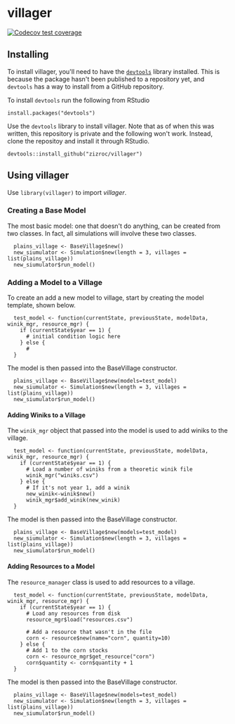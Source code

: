 # villager
  <!-- badges: start -->
  [![Codecov test coverage](https://codecov.io/gh/zizroc/villager/branch/master/graph/badge.svg)](https://codecov.io/gh/zizroc/villager?branch=master)
  <!-- badges: end -->

## Installing
To install villager, you'll need to have the [`devtools`](https://github.com/r-lib/devtools) library installed. This is because the package hasn't been published to a repository yet, and `devtools` has a way to install from a GitHub repository.

To install `devtools` run the following from RStudio
```
install.packages("devtools")
```

Use the `devtools` library to install villager. Note that as of when this was written, this repository is private and the following won't work. Instead, clone the repositoy and install it through RStudio.

```
devtools::install_github("zizroc/villager")
```

## Using villager
Use `library(villager)` to import _villager_.

### Creating a Base Model

The most basic model: one that doesn't do anything, can be created from two classes. In fact, all simulations will involve these two classes.
```
  plains_village <- BaseVillage$new()
  new_siumulator <- Simulation$new(length = 3, villages = list(plains_village))
  new_siumulator$run_model()
```

### Adding a Model to a Village
To create an add a new model to village, start by creating the model template, shown below.
```
  test_model <- function(currentState, previousState, modelData, winik_mgr, resource_mgr) {
    if (currentState$year == 1) {
      # initial condition logic here
    } else {
      # 
  }
```
The model is then passed into the BaseVillage constructor.
```
  plains_village <- BaseVillage$new(models=test_model)
  new_siumulator <- Simulation$new(length = 3, villages = list(plains_village))
  new_siumulator$run_model()
```

#### Adding Winiks to a Village
The `winik_mgr` object that passed into the model is used to add winiks to the village.

```
  test_model <- function(currentState, previousState, modelData, winik_mgr, resource_mgr) {
    if (currentState$year == 1) {
      # Load a number of winiks from a theoretic winik file
      winik_mgr("winiks.csv")
    } else {
      # If it's not year 1, add a winik
      new_winik<-winik$new()
      winik_mgr$add_winik(new_winik)
  }
```
The model is then passed into the BaseVillage constructor.
```
  plains_village <- BaseVillage$new(models=test_model)
  new_siumulator <- Simulation$new(length = 3, villages = list(plains_village))
  new_siumulator$run_model()
```


#### Adding Resources to a Model
The `resource_manager` class is used to add resources to a village.
```
  test_model <- function(currentState, previousState, modelData, winik_mgr, resource_mgr) {
    if (currentState$year == 1) {
      # Load any resources from disk
      resource_mgr$load("resources.csv")
      
      # Add a resource that wasn't in the file
      corn <- resource$new(name="corn", quantity=10)
    } else {
      # Add 1 to the corn stocks
      corn <- resource_mgr$get_resource("corn")
      corn$quantity <- corn$quantity + 1
  }
```
The model is then passed into the BaseVillage constructor.
```
  plains_village <- BaseVillage$new(models=test_model)
  new_siumulator <- Simulation$new(length = 3, villages = list(plains_village))
  new_siumulator$run_model()
```

